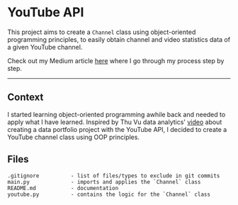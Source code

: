 # YouTube API

This project aims to create a `Channel` class using object-oriented programming principles, to easily obtain channel and video statistics data of a given YouTube channel.

Check out my Medium article [here](https://medium.com/@earlc.yu/how-to-apply-oop-principles-in-data-engineering-creating-a-class-object-with-the-youtube-api-ceaffabb07bc) where I go through my process step by step.

---

## Context

I started learning object-oriented programming awhile back and needed to apply what I have learned. Inspired by Thu Vu data analytics' [video](https://www.youtube.com/watch?v=D56_Cx36oGY&t=453s) about creating a data portfolio project with the YouTube API, I decided to create a YouTube channel class using OOP principles. 

## Files

```
.gitignore          - list of files/types to exclude in git commits
main.py             - imports and applies the `Channel` class
README.md           - documentation
youtube.py          - contains the logic for the `Channel` class
```
